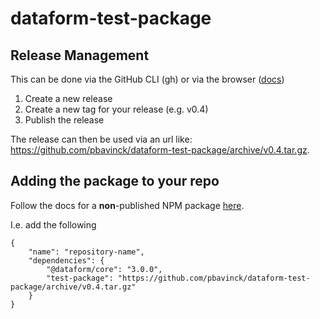 # dataform-test-package

## Release Management
This can be done via the GitHub CLI (gh) or via the browser ([docs](https://docs.github.com/en/repositories/releasing-projects-on-github/managing-releases-in-a-repository?tool=webui))
1. Create a new release
2. Create a new tag for your release (e.g. v0.4)
3. Publish the release

The release can then be used via an url like: https://github.com/pbavinck/dataform-test-package/archive/v0.4.tar.gz.

## Adding the package to your repo
Follow the docs for a **non**-published NPM package [here](https://cloud.google.com/dataform/docs/install-package).

I.e. add the following 

```
{
    "name": "repository-name",
    "dependencies": {
        "@dataform/core": "3.0.0",
        "test-package": "https://github.com/pbavinck/dataform-test-package/archive/v0.4.tar.gz"
    }
}
```